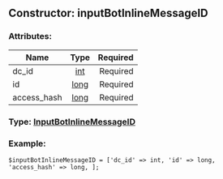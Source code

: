 ## Constructor: inputBotInlineMessageID  

### Attributes:

| Name     |    Type       | Required |
|----------|:-------------:|---------:|
|dc\_id|[int](../types/int.md) | Required|
|id|[long](../types/long.md) | Required|
|access\_hash|[long](../types/long.md) | Required|


### Type: [InputBotInlineMessageID](../types/InputBotInlineMessageID.md)

### Example:


```
$inputBotInlineMessageID = ['dc_id' => int, 'id' => long, 'access_hash' => long, ];
```
